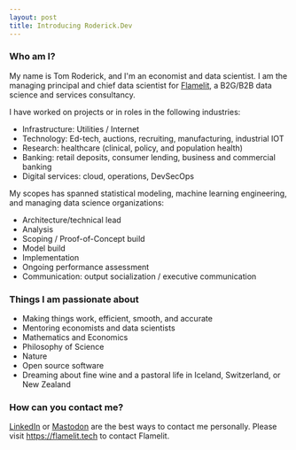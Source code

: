 ```yaml
---
layout: post
title: Introducing Roderick.Dev
---
```


### Who am I?

My name is Tom Roderick, and I'm an economist and data scientist. I am the managing principal and chief data scientist for [Flamelit](https://flamelit.tech), a B2G/B2B data science and services consultancy.

<!--more-->


I have worked on projects or in roles in the following industries:

* Infrastructure: Utilities / Internet
* Technology: Ed-tech, auctions, recruiting, manufacturing, industrial IOT
* Research: healthcare (clinical, policy, and population health)
* Banking: retail deposits, consumer lending, business and commercial banking
* Digital services: cloud, operations, DevSecOps

My scopes has spanned statistical modeling, machine learning engineering, and managing data science organizations:

* Architecture/technical lead
* Analysis
* Scoping / Proof-of-Concept build
* Model build
* Implementation
* Ongoing performance assessment
* Communication: output socialization / executive communication

### Things I am passionate about

* Making things work, efficient, smooth, and accurate
* Mentoring economists and data scientists
* Mathematics and Economics
* Philosophy of Science
* Nature
* Open source software
* Dreaming about fine wine and a pastoral life in Iceland, Switzerland, or New Zealand

### How can you contact me?

[LinkedIn](https://www.linkedin.com/in/thomaseroderick/) or <a rel="me" href="https://econtwitter.net/@tomrod">Mastodon</a> are the best ways to contact me personally. Please visit https://flamelit.tech to contact Flamelit.


